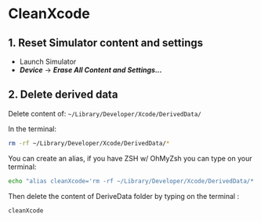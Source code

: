 # CleanXcode

## 1. Reset Simulator content and settings

- Launch Simulator
- ***Device***
→ ***Erase All Content and Settings...***

## 2. Delete derived data

Delete content of: `~/Library/Developer/Xcode/DerivedData/`

In the terminal:
```zsh
rm -rf ~/Library/Developer/Xcode/DerivedData/*
```

You can create an alias, if you have ZSH w/ OhMyZsh you can type on your terminal: 

```zsh
echo "alias cleanXcode='rm -rf ~/Library/Developer/Xcode/DerivedData/*'" >> ~/.zshrc
```

Then delete the content of DeriveData folder by typing on the terminal :

```zsh
cleanXcode
``` 
